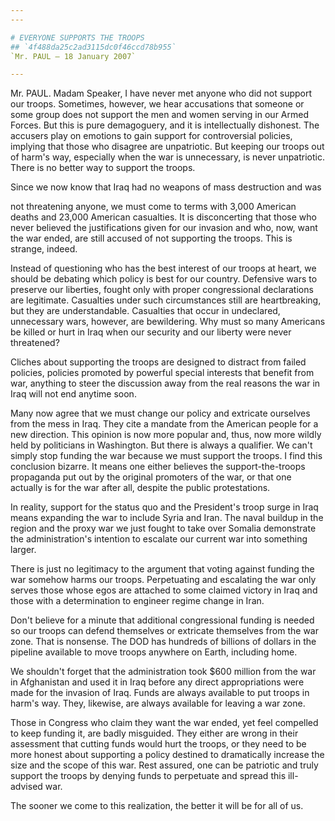 ```yaml
---
---

# EVERYONE SUPPORTS THE TROOPS
## `4f488da25c2ad3115dc0f46ccd78b955`
`Mr. PAUL — 18 January 2007`

---
```



Mr. PAUL. Madam Speaker, I have never met anyone who did not support 
our troops. Sometimes, however, we hear accusations that someone or 
some group does not support the men and women serving in our Armed 
Forces. But this is pure demagoguery, and it is intellectually 
dishonest. The accusers play on emotions to gain support for 
controversial policies, implying that those who disagree are 
unpatriotic. But keeping our troops out of harm's way, especially when 
the war is unnecessary, is never unpatriotic. There is no better way to 
support the troops.

Since we now know that Iraq had no weapons of mass destruction and 
was


not threatening anyone, we must come to terms with 3,000 American 
deaths and 23,000 American casualties. It is disconcerting that those 
who never believed the justifications given for our invasion and who, 
now, want the war ended, are still accused of not supporting the 
troops. This is strange, indeed.

Instead of questioning who has the best interest of our troops at 
heart, we should be debating which policy is best for our country. 
Defensive wars to preserve our liberties, fought only with proper 
congressional declarations are legitimate. Casualties under such 
circumstances still are heartbreaking, but they are understandable. 
Casualties that occur in undeclared, unnecessary wars, however, are 
bewildering. Why must so many Americans be killed or hurt in Iraq when 
our security and our liberty were never threatened?

Cliches about supporting the troops are designed to distract from 
failed policies, policies promoted by powerful special interests that 
benefit from war, anything to steer the discussion away from the real 
reasons the war in Iraq will not end anytime soon.

Many now agree that we must change our policy and extricate ourselves 
from the mess in Iraq. They cite a mandate from the American people for 
a new direction. This opinion is now more popular and, thus, now more 
wildly held by politicians in Washington. But there is always a 
qualifier. We can't simply stop funding the war because we must support 
the troops. I find this conclusion bizarre. It means one either 
believes the support-the-troops propaganda put out by the original 
promoters of the war, or that one actually is for the war after all, 
despite the public protestations.

In reality, support for the status quo and the President's troop 
surge in Iraq means expanding the war to include Syria and Iran. The 
naval buildup in the region and the proxy war we just fought to take 
over Somalia demonstrate the administration's intention to escalate our 
current war into something larger.

There is just no legitimacy to the argument that voting against 
funding the war somehow harms our troops. Perpetuating and escalating 
the war only serves those whose egos are attached to some claimed 
victory in Iraq and those with a determination to engineer regime 
change in Iran.

Don't believe for a minute that additional congressional funding is 
needed so our troops can defend themselves or extricate themselves from 
the war zone. That is nonsense. The DOD has hundreds of billions of 
dollars in the pipeline available to move troops anywhere on Earth, 
including home.

We shouldn't forget that the administration took $600 million from 
the war in Afghanistan and used it in Iraq before any direct 
appropriations were made for the invasion of Iraq. Funds are always 
available to put troops in harm's way. They, likewise, are always 
available for leaving a war zone.

Those in Congress who claim they want the war ended, yet feel 
compelled to keep funding it, are badly misguided. They either are 
wrong in their assessment that cutting funds would hurt the troops, or 
they need to be more honest about supporting a policy destined to 
dramatically increase the size and the scope of this war. Rest assured, 
one can be patriotic and truly support the troops by denying funds to 
perpetuate and spread this ill-advised war.

The sooner we come to this realization, the better it will be for all 
of us.
